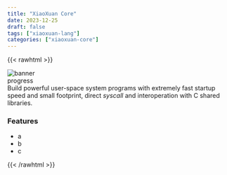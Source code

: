 ```yaml
---
title: "XiaoXuan Core"
date: 2023-12-25
draft: false
tags: ["xiaoxuan-lang"]
categories: ["xiaoxuan-core"]
---
```


{{< rawhtml >}}

<div class="work-item">
    <div class="work-banner">
        <img src="/works/xiaoxuan-core/images/banner.png" alt="banner">
    </div>
    <div class="work-header">
        <!-- <h2>XiaoXuan Core</h2> -->
        <div class="status">
            <div class="title">progress</div>
            <div class="progress">
                <span class="checked"><i class="fa-solid fa-leaf"></i></span>
                <span class="checked"><i class="fa-solid fa-leaf"></i></span>
                <span class="checked"><i class="fa-solid fa-leaf"></i></span>
                <span><i class="fa-solid fa-leaf"></i></span>
                <span><i class="fa-solid fa-leaf"></i></span>
            </div>
        </div>
    </div>
    <div class="work-content">
        <div class="intro">
            Build powerful user-space system programs with extremely fast startup
            speed and small footprint, direct <em>syscall</em> and interoperation
            with C shared libraries.
        </div>
        <div class="work-entry">
            <h3>Features</h3>
            <div class="work-detail">
                <ul>
                    <li>a</li>
                    <li>b</li>
                    <li>c</li>
                </ul>
            </div>
        </div>
    </div>

</div>

{{< /rawhtml >}}